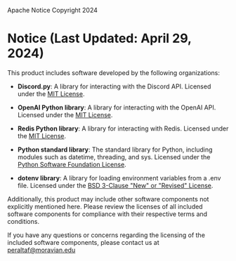 Apache Notice
Copyright 2024

# Notice (Last Updated: April 29, 2024)

This product includes software developed by the following organizations:

- **Discord.py**: A library for interacting with the Discord API. Licensed under the [MIT License](https://opensource.org/licenses/MIT).

- **OpenAI Python library**: A library for interacting with the OpenAI API. Licensed under the [MIT License](https://github.com/openai/openai-python/blob/main/LICENSE).

- **Redis Python library**: A library for interacting with Redis. Licensed under the [MIT License](https://github.com/redis/redis-py/blob/master/LICENSE).

- **Python standard library**: The standard library for Python, including modules such as datetime, threading, and sys. Licensed under the [Python Software Foundation License](https://docs.python.org/3/license.html).

- **dotenv library**: A library for loading environment variables from a .env file. Licensed under the [BSD 3-Clause "New" or "Revised" License](https://github.com/theskumar/python-dotenv/blob/master/LICENSE).

Additionally, this product may include other software components not explicitly mentioned here. Please review the licenses of all included software components for compliance with their respective terms and conditions.

If you have any questions or concerns regarding the licensing of the included software components, please contact us at peraltaf@moravian.edu
